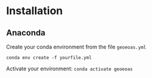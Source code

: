 # Installation

## Anaconda
Create your conda environment from the file `geoeoas.yml`
```
conda env create -f yourfile.yml
```

Activate your environment: `conda activate geoeoas`